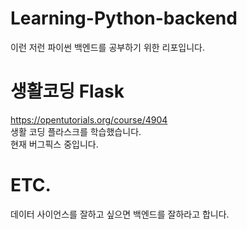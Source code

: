 # Learning-Python-backend
이런 저런 파이썬 백엔드를 공부하기 위한 리포입니다.

# 생활코딩 Flask
https://opentutorials.org/course/4904  
생활 코딩 플라스크를 학습했습니다.  
현재 버그픽스 중입니다.

# ETC.
데이터 사이언스를 잘하고 싶으면 백엔드를 잘하라고 합니다.
